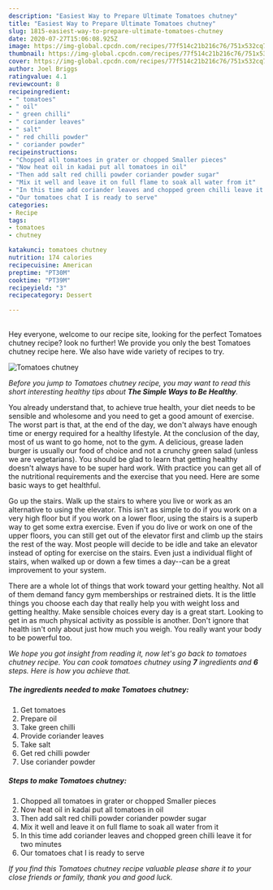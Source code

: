 ```yaml
---
description: "Easiest Way to Prepare Ultimate Tomatoes chutney"
title: "Easiest Way to Prepare Ultimate Tomatoes chutney"
slug: 1815-easiest-way-to-prepare-ultimate-tomatoes-chutney
date: 2020-07-27T15:06:08.925Z
image: https://img-global.cpcdn.com/recipes/77f514c21b216c76/751x532cq70/tomatoes-chutney-recipe-main-photo.jpg
thumbnail: https://img-global.cpcdn.com/recipes/77f514c21b216c76/751x532cq70/tomatoes-chutney-recipe-main-photo.jpg
cover: https://img-global.cpcdn.com/recipes/77f514c21b216c76/751x532cq70/tomatoes-chutney-recipe-main-photo.jpg
author: Joel Briggs
ratingvalue: 4.1
reviewcount: 8
recipeingredient:
- " tomatoes"
- " oil"
- " green chilli"
- " coriander leaves"
- " salt"
- " red chilli powder"
- " coriander powder"
recipeinstructions:
- "Chopped all tomatoes in grater or chopped Smaller pieces"
- "Now heat oil in kadai put all tomatoes in oil"
- "Then add salt red chilli powder coriander powder sugar"
- "Mix it well and leave it on full flame to soak all water from it"
- "In this time add coriander leaves and chopped green chilli leave it for two minutes"
- "Our tomatoes chat I is ready to serve"
categories:
- Recipe
tags:
- tomatoes
- chutney

katakunci: tomatoes chutney 
nutrition: 174 calories
recipecuisine: American
preptime: "PT30M"
cooktime: "PT39M"
recipeyield: "3"
recipecategory: Dessert

---
```

<br>
Hey everyone, welcome to our recipe site, looking for the perfect Tomatoes chutney recipe? look no further! We provide you only the best Tomatoes chutney recipe here. We also have wide variety of recipes to try.
<br>


![Tomatoes chutney](https://img-global.cpcdn.com/recipes/77f514c21b216c76/751x532cq70/tomatoes-chutney-recipe-main-photo.jpg)

<i>Before you jump to Tomatoes chutney recipe, you may want to read this short interesting healthy tips about <strong>The Simple Ways to Be Healthy</strong>.</i>

You already understand that, to achieve true health, your diet needs to be sensible and wholesome and you need to get a good amount of exercise. The worst part is that, at the end of the day, we don't always have enough time or energy required for a healthy lifestyle. At the conclusion of the day, most of us want to go home, not to the gym. A delicious, grease laden burger is usually our food of choice and not a crunchy green salad (unless we are vegetarians). You should be glad to learn that getting healthy doesn't always have to be super hard work. With practice you can get all of the nutritional requirements and the exercise that you need. Here are some basic ways to get healthful.

Go up the stairs. Walk up the stairs to where you live or work as an alternative to using the elevator. This isn't as simple to do if you work on a very high floor but if you work on a lower floor, using the stairs is a superb way to get some extra exercise. Even if you do live or work on one of the upper floors, you can still get out of the elevator first and climb up the stairs the rest of the way. Most people will decide to be idle and take an elevator instead of opting for exercise on the stairs. Even just a individual flight of stairs, when walked up or down a few times a day--can be a great improvement to your system. 

There are a whole lot of things that work toward your getting healthy. Not all of them demand fancy gym memberships or restrained diets. It is the little things you choose each day that really help you with weight loss and getting healthy. Make sensible choices every day is a great start. Looking to get in as much physical activity as possible is another. Don't ignore that health isn't only about just how much you weigh. You really want your body to be powerful too. 


<i>We hope you got insight from reading it, now let's go back to tomatoes chutney recipe. You can cook tomatoes chutney using <strong>7</strong> ingredients and <strong>6</strong> steps. Here is how you achieve that.
</i>

##### The ingredients needed to make Tomatoes chutney:

1. Get  tomatoes
1. Prepare  oil
1. Take  green chilli
1. Provide  coriander leaves
1. Take  salt
1. Get  red chilli powder
1. Use  coriander powder


##### Steps to make Tomatoes chutney:

1. Chopped all tomatoes in grater or chopped Smaller pieces
1. Now heat oil in kadai put all tomatoes in oil
1. Then add salt red chilli powder coriander powder sugar
1. Mix it well and leave it on full flame to soak all water from it
1. In this time add coriander leaves and chopped green chilli leave it for two minutes
1. Our tomatoes chat I is ready to serve


<i>If you find this Tomatoes chutney recipe valuable please share it to your close friends or family, thank you and good luck.</i>
